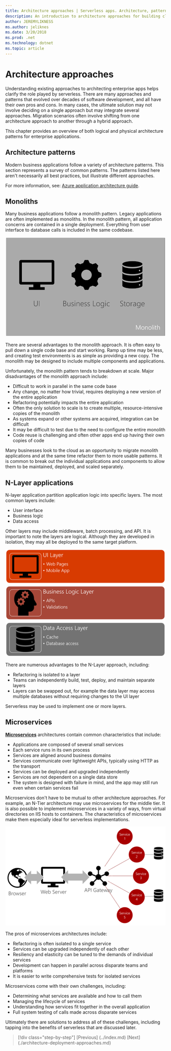 ```yaml
---
title: Architecture approaches | Serverless apps. Architecture, patterns, and Azure implementation.
description: An introduction to architecture approaches for building cloud-based enterprise applications.
author: JEREMYLIKNESS
ms.author: jeliknes
ms.date: 3/20/2018
ms.prod: .net
ms.technology: dotnet
ms.topic: article
---
```

# Architecture approaches

Understanding existing approaches to architecting enterprise apps helps clarify the role played by serverless. There are many approaches and patterns that evolved over decades of software development, and all have their own pros and cons. In many cases, the ultimate solution may not involve deciding on a single approach but may integrate several approaches. Migration scenarios often involve shifting from one architecture approach to another through a hybrid approach.

This chapter provides an overview of both logical and physical architecture patterns for enterprise applications.

## Architecture patterns

Modern business applications follow a variety of architecture patterns. This section represents a survey of common patterns. The patterns listed here aren't necessarily all best practices, but illustrate different approaches.

For more information, see: [Azure application architecture guide](/azure/architecture/guide/).

## Monoliths

Many business applications follow a monolith pattern. Legacy applications are often implemented as monoliths. In the monolith pattern, all application concerns are contained in a single deployment. Everything from user interface to database calls is included in the same codebase.

![Monolith architecture](./media/architecture-patterns/monolith-architecture.png)

There are several advantages to the monolith approach. It is often easy to pull down a single code base and start working. Ramp up time may be less, and creating test environments is as simple as providing a new copy. The monolith may be designed to include multiple components and applications.

Unfortunately, the monolith pattern tends to breakdown at scale. Major disadvantages of the monolith approach include:

* Difficult to work in parallel in the same code base
* Any change, no matter how trivial, requires deploying a new version of the entire application
* Refactoring potentially impacts the entire application
* Often the only solution to scale is to create multiple, resource-intensive copies of the monolith
* As systems expand or other systems are acquired, integration can be difficult
* It may be difficult to test due to the need to configure the entire monolith
* Code reuse is challenging and often other apps end up having their own copies of code

Many businesses look to the cloud as an opportunity to migrate monolith applications and at the same time refactor them to more usable patterns. It is common to break out the individual applications and components to allow them to be maintained, deployed, and scaled separately.

## N-Layer applications

N-layer application partition application logic into specific layers. The most common layers include:

* User interface
* Business logic
* Data access

Other layers may include middleware, batch processing, and API. It is important to note the layers are logical. Although they are developed in isolation, they may all be deployed to the same target platform.

![N-Layer architecture](./media/architecture-patterns/n-layer-architecture.png)

There are numerous advantages to the N-Layer approach, including:

* Refactoring is isolated to a layer
* Teams can independently build, test, deploy, and maintain separate layers
* Layers can be swapped out, for example the data layer may access multiple databases without requiring changes to the UI layer

Serverless may be used to implement one or more layers.

## Microservices

**[Microservices](/azure/architecture/guide/architecture-styles/microservices)** architectures contain common characteristics that include:

* Applications are composed of several small services
* Each service runs in its own process
* Services are aligned around business domains
* Services communicate over lightweight APIs, typically using HTTP as the transport
* Services can be deployed and upgraded independently
* Services are not dependent on a single data store
* The system is designed with failure in mind, and the app may still run even when certain services fail

Microservices don't have to be mutual to other architecture approaches. For example, an N-Tier architecture may use microservices for the middle tier. It is also possible to implement microservices in a variety of ways, from virtual directories on IIS hosts to containers. The characteristics of microservices make them especially ideal for serverless implementations.

![Microservices architecture](./media/architecture-patterns/microservices-architecture.png)

The pros of microservices architectures include:

* Refactoring is often isolated to a single service
* Services can be upgraded independently of each other
* Resiliency and elasticity can be tuned to the demands of individual services
* Development can happen in parallel across disparate teams and platforms
* It is easier to write comprehensive tests for isolated services

Microservices come with their own challenges, including:

* Determining what services are available and how to call them
* Managing the lifecycle of services
* Understanding how services fit together in the overall application
* Full system testing of calls made across disparate services

Ultimately there are solutions to address all of these challenges, including tapping into the benefits of serverless that are discussed later.

>[!div class="step-by-step"]
[Previous] (../index.md)
[Next] (./architecture-deployment-approaches.md)
